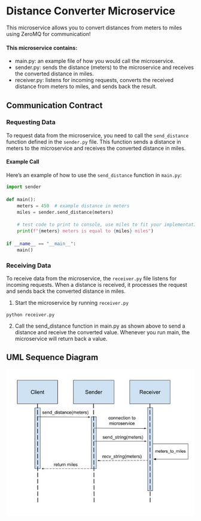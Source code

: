 # Distance Converter Microservice

This microservice allows you to convert distances from meters to miles using ZeroMQ for communication! 

#### This microservice contains: 
- main.py: an example file of how you would call the microservice. 
- sender.py: sends the distance (meters) to the microservice and receives the converted distance in miles.
- receiver.py: listens for incoming requests, converts the received distance from meters to miles, and sends back the result.

## Communication Contract

### Requesting Data

To request data from the microservice, you need to call the `send_distance` function defined in the `sender.py` file. This function sends a distance in meters to the microservice and receives the converted distance in miles.

#### Example Call

Here’s an example of how to use the `send_distance` function in `main.py`:

```python
import sender

def main():
    meters = 450  # example distance in meters
    miles = sender.send_distance(meters)

    # test code to print to console, use miles to fit your implementation
    print(f"{meters} meters is equal to {miles} miles")

if __name__ == "__main__":
    main()
```

### Receiving Data

To receive data from the microservice, the `receiver.py` file listens for incoming requests. When a distance is received, it processes the request and sends back the converted distance in miles.

1. Start the microservice by running `receiver.py `

`python receiver.py`

2. Call the send_distance function in main.py as shown above to send a distance and receive the converted value. Whenever you run main, the microservice will return back a value. 

## UML Sequence Diagram

![UML Sequence Diagram](diagram.jpg)

